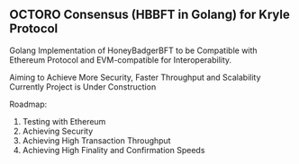 OCTORO Consensus (HBBFT in Golang) for Kryle Protocol
-----------------------------------------------------
Golang Implementation of HoneyBadgerBFT to be Compatible with Ethereum Protocol and EVM-compatible for Interoperability.

Aiming to Achieve More Security, Faster Throughput and Scalability
Currently Project is Under Construction

Roadmap:
1. Testing with Ethereum
2. Achieving Security
3. Achieving High Transaction Throughput
4. Achieving High Finality and Confirmation Speeds
